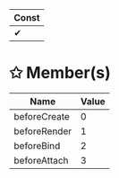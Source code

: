 | Const                        |
|------------------------------|
| ✔ |

# &#10025; Member(s)

| Name                                      | Value         |
|-------------------------------------------|---------------|
| beforeCreate | 0 |
| beforeRender | 1 |
| beforeBind | 2 |
| beforeAttach | 3 |